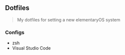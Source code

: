 ## Dotfiles

> My dotfiles for setting a new elementaryOS system

### Configs

- zsh
- Visual Studio Code
